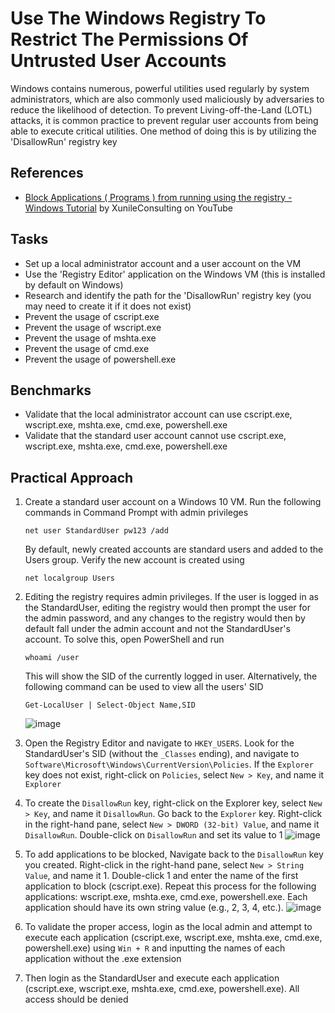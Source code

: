 # Use The Windows Registry To Restrict The Permissions Of Untrusted User Accounts
Windows contains numerous, powerful utilities used regularly by system administrators, which are also commonly used maliciously by adversaries to reduce the likelihood of detection. To prevent Living-off-the-Land (LOTL) attacks, it is common practice to prevent regular user accounts from being able to execute critical utilities. One method of doing this is by utilizing the 'DisallowRun' registry key


## References
- [Block Applications ( Programs ) from running using the registry - Windows Tutorial](https://www.youtube.com/watch?v=l6-Suw2RNv8) by XunileConsulting on YouTube


## Tasks
- Set up a local administrator account and a user account on the VM
- Use the 'Registry Editor' application on the Windows VM (this is installed by default on Windows)
- Research and identify the path for the 'DisallowRun' registry key (you may need to create it if it does not exist)
- Prevent the usage of cscript.exe
- Prevent the usage of wscript.exe
- Prevent the usage of mshta.exe
- Prevent the usage of cmd.exe
- Prevent the usage of powershell.exe


## Benchmarks
- Validate that the local administrator account can use cscript.exe, wscript.exe, mshta.exe, cmd.exe, powershell.exe
- Validate that the standard user account cannot use cscript.exe, wscript.exe, mshta.exe, cmd.exe, powershell.exe


## Practical Approach
1. Create a standard user account on a Windows 10 VM. Run the following commands in Command Prompt with admin privileges
   ```
   net user StandardUser pw123 /add
   ```
   By default, newly created accounts are standard users and added to the Users group. Verify the new account is created using
   ```
   net localgroup Users
   ```
2. Editing the registry requires admin privileges. If the user is logged in as the StandardUser, editing the registry would then prompt the user for the admin password, and any changes to the registry would then by default fall under the admin account and not the StandardUser's account. To solve this, open PowerShell and run
   ```
   whoami /user
   ```
   This will show the SID of the currently logged in user. Alternatively, the following command can be used to view all the users' SID
   ```
   Get-LocalUser | Select-Object Name,SID
   ```
   ![image](https://github.com/user-attachments/assets/ebc81933-2c29-4582-ba33-eba0d844a851)

3. Open the Registry Editor and navigate to `HKEY_USERS`. Look for the StandardUser's SID (without the `_Classes` ending), and navigate to `Software\Microsoft\Windows\CurrentVersion\Policies`. If the `Explorer` key does not exist, right-click on `Policies`, select `New > Key`, and name it `Explorer`
4. To create the `DisallowRun` key, right-click on the Explorer key, select `New > Key`, and name it `DisallowRun`. Go back to the `Explorer` key. Right-click in the right-hand pane, select `New > DWORD (32-bit) Value`, and name it `DisallowRun`. Double-click on `DisallowRun` and set its value to 1
   ![image](https://github.com/user-attachments/assets/2d2eab72-6faa-4e8b-82fe-279008d1b839)

5. To add applications to be blocked, Navigate back to the `DisallowRun` key you created. Right-click in the right-hand pane, select `New > String Value`, and name it 1. Double-click 1 and enter the name of the first application to block (cscript.exe). Repeat this process for the following applications: wscript.exe, mshta.exe, cmd.exe, powershell.exe. Each application should have its own string value (e.g., 2, 3, 4, etc.).
   ![image](https://github.com/user-attachments/assets/ef0d779d-629a-482e-8711-3e704ed4c292)

6. To validate the proper access, login as the local admin and attempt to execute each application (cscript.exe, wscript.exe, mshta.exe, cmd.exe, powershell.exe) using `Win + R` and inputting the names of each application without the .exe extension
7. Then login as the StandardUser and execute each application (cscript.exe, wscript.exe, mshta.exe, cmd.exe, powershell.exe). All access should be denied
